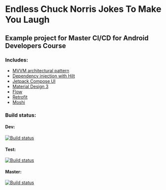 # Endless Chuck Norris Jokes To Make You Laugh

## Example project for Master CI/CD for Android Developers Course


### Includes:

- [MVVM architectural pattern](https://developer.android.com/topic/libraries/architecture/viewmodel)
- [Dependency injection with Hilt](https://developer.android.com/training/dependency-injection/hilt-android)
- [Jetpack Compose UI](https://developer.android.com/jetpack/compose)
- [Material Design 3](https://m3.material.io/develop/android/mdc-android)
- [Flow](https://developer.android.com/kotlin/flow)
- [Retrofit](https://square.github.io/retrofit/)
- [Moshi](https://github.com/square/moshi)


### Build status:

#### Dev:
[![Build status](https://build.appcenter.ms/v0.1/apps/eb4061d9-a314-4b4e-8550-679cdbd13862/branches/dev/badge)](https://appcenter.ms)

#### Test:
[![Build status](https://build.appcenter.ms/v0.1/apps/eb4061d9-a314-4b4e-8550-679cdbd13862/branches/test/badge)](https://appcenter.ms)

#### Master:
[![Build status](https://build.appcenter.ms/v0.1/apps/eb4061d9-a314-4b4e-8550-679cdbd13862/branches/master/badge)](https://appcenter.ms)
